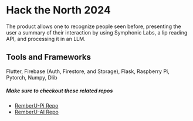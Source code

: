 # Hack the North 2024

The product allows one to recognize people seen before, presenting the user a summary of their interaction by using Symphonic Labs, a lip reading API, and processing it in an LLM.

## Tools and Frameworks

Flutter, Firebase (Auth, Firestore, and Storage), Flask, Raspberry Pi, Pytorch, Numpy, Dlib

##### Make sure to checkout these related repos 
- [RemberU-Pi Repo](https://github.com/Rosnaky/RemberU-Pi)
- [RemberU-AI Repo](https://github.com/Rosnaky/RemberU-AI)
